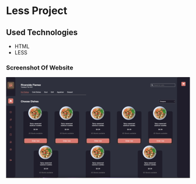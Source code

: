 # Less Project 
## Used Technologies 
* HTML
* LESS
### Screenshot Of Website 
![Ekran resmi1](https://github.com/CavdarEsra/Less-Project/blob/main/less.png)

